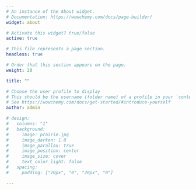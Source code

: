 ```yaml
---
# An instance of the About widget.
# Documentation: https://wowchemy.com/docs/page-builder/
widget: about

# Activate this widget? true/false
active: true

# This file represents a page section.
headless: true

# Order that this section appears on the page.
weight: 20

title: ""

# Choose the user profile to display
# This should be the username (folder name) of a profile in your `content/authors/` folder.
# See https://wowchemy.com/docs/get-started/#introduce-yourself
author: admin

# design:
#   columns: "1"
#   background:
#     image: prairie.jpg
#     image_darken: 1.0
#     image_parallax: true
#     image_position: center
#     image_size: cover
#     text_color_light: false
#   spacing:
#     padding: ["20px", "0", "20px", "0"]

---
```

